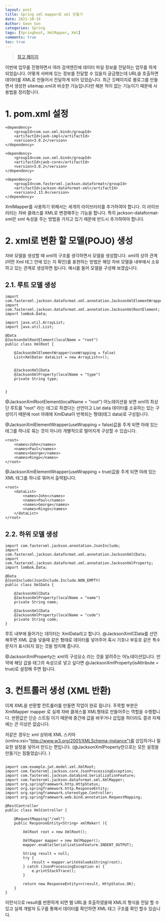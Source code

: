 ```yaml
---
layout: post
title: Spring xml mapper로 xml 만들기
date: 2021-10-16
Author: Geon Son
categories: Spring
tags: [Springboot, XmlMapper, Xml]
comments: true
toc: true
---
```


>[참고 페이지](https://stackify.com/java-xml-jackson/)

이번에 업무를 진행하면서 여러 검색엔진에 데이터 파일 정보를 전달하는 업무를 하게 되었습니다. 어떻게 서버에 있는 정보를 전달할 수 있을지 궁금했는데 URL을 호출하면 데이터를 XML로 만들어서 전달하게 되어 있었습니다. 최근 깃페이지로 블로그를 만들면서 생성한 sitemap.xml과 비슷한 기능입니다만 해본 적이 없는 기능이기 때문에 사용법을 정리합니다.

# 1. pom.xml 설정

```
<dependency>
    <groupId>com.sun.xml.bind</groupId>
    <artifactId>jaxb-impl</artifactId>
    <version>3.0.2</version>
</dependency>

<dependency>
    <groupId>com.sun.xml.bind</groupId>
    <artifactId>jaxb-core</artifactId>
    <version>3.0.2</version>
</dependency>

<dependency>
    <groupId>com.fasterxml.jackson.dataformat</groupId>
    <artifactId>jackson-dataformat-xml</artifactId>
    <version>2.13.0</version>
</dependency>

```
XmlMapper를 사용하기 위해서는 세개의 라이브러리를 추가하여야 합니다. 이 라이브러리는 자바 클래스를 XML로 변경해주는 기능을 합니다. 특히 jackson-dataformat-xml은 xml 속성을 주는 방법을 가지고 있기 때문에 반드시 추가하여야 합니다.


# 2. xml로 변환 할 모델(POJO) 생성

자바 모델을 생성할 때 xml의 구조를 생각하면서 모델을 생성합니다. xml의 상하 관계(어떤 Xml 테그 안에 있는 지 확인)를 표현하는 방법은 해당 자바 모델을 내부에서 소유하고 있는 관계로 생성하면 됩니다.
예시를 들어 모델을 구성해 보겠습니다.

## 2.1. 루트 모델 생성
```
import com.fasterxml.jackson.dataformat.xml.annotation.JacksonXmlElementWrapper;
import com.fasterxml.jackson.dataformat.xml.annotation.JacksonXmlRootElement;
import lombok.Data;

import java.util.ArrayList;
import java.util.List;

@Data
@JacksonXmlRootElement(localName = "root")
public class XmlRoot {

    @JacksonXmlElementWrapper(useWrapping = false)
    List<XmlData> dataList = new ArrayList<>();


	@JacksonXmlCData
    @JacksonXmlProperty(localName = "type")
    private String type;


}
```
@JacksonXmlRootElement(localName = "root") 어노테이션을 보면 xml의 최상단 루트를  "root" 라는 테그로 하겠다는 선언이고
List<XmlData> data 데이터를 소유하는 있는 구성이기 때문에 root 아래에 XmlData이 반복되는 형태(테그 data)로 구성됩니다.

@JacksonXmlElementWrapper(useWrapping = false)값을 주게 되면 아래 있는 테그를 하나로 묶는 것이 아니라 개별적으로 떨어지게 구성할 수 있습니다.

```
<root>
    <names>John</names>
    <names>Paul</names>
    <names>George</names>
    <names>Ringo</names>
</root>
```
@JacksonXmlElementWrapper(useWrapping = true)값을 주게 되면 아래 있는 XML 테그를 하나로 묶어서 출력됩니다.
```
<root>
    <dataList>
        <names>John</names>
        <names>Paul</names>
        <names>George</names>
        <names>Ringo</names>
    </dataList>
</root>
```
## 2.2. 하위 모델 생성

```
import com.fasterxml.jackson.annotation.JsonInclude;
import com.fasterxml.jackson.dataformat.xml.annotation.JacksonXmlCData;
import com.fasterxml.jackson.dataformat.xml.annotation.JacksonXmlProperty;
import lombok.Data;

@Data
@JsonInclude(JsonInclude.Include.NON_EMPTY)
public class XmlData {

    @JacksonXmlCData
    @JacksonXmlProperty(localName = "name")
    private String name;

    @JacksonXmlCData
    @JacksonXmlProperty(localName = "code")
    private String code;
}
```
루트 내부에 들어가는 데이터는 XmlData라고 합니다.
@JacksonXmlCData를 선언해주면 XML 값을 넣을때  <![CDATA[ XML 값]]> 같은 형태로 데이터를 넣어주어
혹시 기호나 부등호 같은 특수문자가 표시되지 않는 것을 방지해 줍니다.

@JacksonXmlProperty는 xml의 구성요소 라는 것을 알려주는 어노테이션입니다. 만약에 해당 값을 테그의 속성으로 넣고 싶다면
@JacksonXmlProperty(isAttribute = true)로 설정해 주면 됩니다.

# 3. 컨트롤러 생성 (XML 반환)

이제 XML을 반환할 컨트롤러를 만들면 작업이 완료 됩니다.  주목할 부분은 XmlMapper mapper 로 실제 자바 클래스를 XML형태로 만들어주는 역할을 수행합니다. 반환값은 단순 스트링 이기 때문에 중간에 값을 바꾸거나 삽입을 하더라도 결과 자체에는 큰 이상은 없습니다.

저같은 경우는 xml 상위에 XML 스키마 (xmlns:xsi="http://www.w3.org/2001/XMLSchema-instance")를 삽입하거나 필요한 설정을 넣어서 만드는 편입니다. (@JacksonXmlProperty만으로는 모든 설정을 만들기는 힘들었습니다. )

```

import com.example.jwt.model.xml.XmlRoot;
import com.fasterxml.jackson.core.JsonProcessingException;
import com.fasterxml.jackson.databind.SerializationFeature;
import com.fasterxml.jackson.dataformat.xml.XmlMapper;
import org.springframework.http.HttpStatus;
import org.springframework.http.ResponseEntity;
import org.springframework.stereotype.Controller;
import org.springframework.web.bind.annotation.RequestMapping;

@RestController
public class XmlController {

    @RequestMapping("/xml")
    public ResponseEntity<String> xmlMaker( ){

        XmlRoot root = new XmlRoot();

        XmlMapper mapper = new XmlMapper();
        mapper.enable(SerializationFeature.INDENT_OUTPUT);

        String result = null;
        try {
            result = mapper.writeValueAsString(root);
        } catch (JsonProcessingException e) {
            e.printStackTrace();
        }

        return new ResponseEntity<>(result, HttpStatus.OK);
    }
}
```

이런식으로 result를 반환하게 되면 웹 URL을 호출하였을때 XML의 형식을 전달 할 수 있고
실제 개발자 도구를 통해서 데이터를 확인하면 XML 테그 구조를 확인 할수 있습니다.
